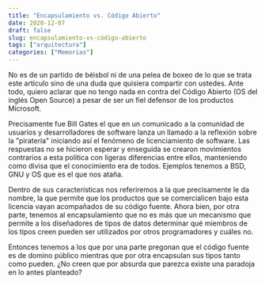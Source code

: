 ```yaml
---
title: "Encapsulamiento vs. Código Abierto"
date: 2020-12-07
draft: false
slug: encapsulamiento-vs-código-abierto
tags: ["arquitectura"]
categories: ["Memorias"]
---
```

No es de un partido de béisbol ni de una pelea de boxeo de lo que se trata este artículo sino de una duda que quisiera compartir con ustedes. Ante todo, quiero aclarar que no tengo nada en contra del Código Abierto (OS del inglés Open Source) a pesar de ser un fiel defensor de los productos Microsoft.

Precisamente fue Bill Gates el que en un comunicado a la comunidad de usuarios y desarrolladores de software lanza un llamado a la reflexión sobre la "piratería" iniciando así el fenómeno de licenciamiento de software. Las respuestas no se hicieron esperar y enseguida se crearon movimientos contrarios a esta política con ligeras diferencias entre ellos, manteniendo como divisa que el conocimiento era de todos. Ejemplos tenemos a BSD, GNU y OS que es el que nos ataña.

Dentro de sus características nos referiremos a la que precisamente le da nombre, la que permite que los productos que se comercialicen bajo esta licencia vayan acompañados de su código fuente. Ahora bien, por otra parte, tenemos al encapsulamiento que no es más que un mecanismo que permite a los diseñadores de tipos de datos determinar qué miembros de los tipos creen pueden ser utilizados por otros programadores y cuáles no.

Entonces tenemos a los que por una parte pregonan que el código fuente es de domino público mientras que por otra encapsulan sus tipos tanto como pueden. ¿No creen que por absurda que parezca existe una paradoja en lo antes planteado?
